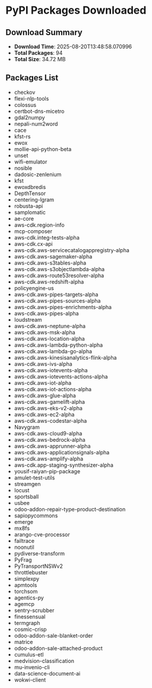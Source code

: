 # PyPI Packages Downloaded

## Download Summary
- **Download Time**: 2025-08-20T13:48:58.070996
- **Total Packages**: 94
- **Total Size**: 34.72 MB

## Packages List
- checkov
- flexi-nlp-tools
- colossus
- certbot-dns-micetro
- gdal2numpy
- nepali-num2word
- cace
- kfst-rs
- ewox
- mollie-api-python-beta
- unset
- wifi-emulator
- nosible
- dadosic-zenlenium
- kfst
- ewoxdbredis
- DepthTensor
- centering-lgram
- robusta-api
- samplomatic
- ae-core
- aws-cdk.region-info
- mcp-composer
- aws-cdk.integ-tests-alpha
- aws-cdk.cx-api
- aws-cdk.aws-servicecatalogappregistry-alpha
- aws-cdk.aws-sagemaker-alpha
- aws-cdk.aws-s3tables-alpha
- aws-cdk.aws-s3objectlambda-alpha
- aws-cdk.aws-route53resolver-alpha
- aws-cdk.aws-redshift-alpha
- policyengine-us
- aws-cdk.aws-pipes-targets-alpha
- aws-cdk.aws-pipes-sources-alpha
- aws-cdk.aws-pipes-enrichments-alpha
- aws-cdk.aws-pipes-alpha
- loudstream
- aws-cdk.aws-neptune-alpha
- aws-cdk.aws-msk-alpha
- aws-cdk.aws-location-alpha
- aws-cdk.aws-lambda-python-alpha
- aws-cdk.aws-lambda-go-alpha
- aws-cdk.aws-kinesisanalytics-flink-alpha
- aws-cdk.aws-ivs-alpha
- aws-cdk.aws-iotevents-alpha
- aws-cdk.aws-iotevents-actions-alpha
- aws-cdk.aws-iot-alpha
- aws-cdk.aws-iot-actions-alpha
- aws-cdk.aws-glue-alpha
- aws-cdk.aws-gamelift-alpha
- aws-cdk.aws-eks-v2-alpha
- aws-cdk.aws-ec2-alpha
- aws-cdk.aws-codestar-alpha
- Navygram
- aws-cdk.aws-cloud9-alpha
- aws-cdk.aws-bedrock-alpha
- aws-cdk.aws-apprunner-alpha
- aws-cdk.aws-applicationsignals-alpha
- aws-cdk.aws-amplify-alpha
- aws-cdk.app-staging-synthesizer-alpha
- yousif-raiyan-pip-package
- amulet-test-utils
- streamgen
- locust
- sportsball
- usbee
- odoo-addon-repair-type-product-destination
- sapiopycommons
- emerge
- mx8fs
- arango-cve-processor
- failtrace
- noonutil
- pydiverse-transform
- PyFrag
- PyTransportNSWv2
- throttlebuster
- simplexpy
- apmtools
- torchsom
- agentics-py
- agemcp
- sentry-scrubber
- finessensual
- termgraph
- cosmic-crisp
- odoo-addon-sale-blanket-order
- matrice
- odoo-addon-sale-attached-product
- cumulus-etl
- medvision-classification
- mu-invenio-cli
- data-science-document-ai
- wokwi-client
